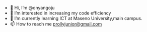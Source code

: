 - 👋 Hi, I’m @onyangoju
- 👀 I’m interested in increasing my code efficiency
- 🌱 I’m currently learning ICT at Maseno University,main campus.
- 📫 How to reach me prollyjunior@gmail.com

<!---
onyangoju/onyangoju is a ✨ special ✨ repository because its `README.md` (this file) appears on your GitHub profile.
You can click the Preview link to take a look at your changes.
--->
